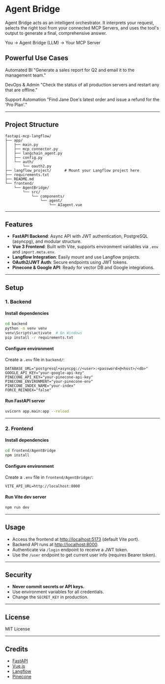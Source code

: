 # Agent Bridge

Agent Bridge acts as an intelligent orchestrator. It interprets your request, selects the right tool from your connected MCP Servers, and uses the tool's output to generate a final, comprehensive answer.

You → Agent Bridge (LLM) → Your MCP Server

## Powerful Use Cases

Automated BI
"Generate a sales report for Q2 and email it to the management team."

DevOps & Admin
"Check the status of all production servers and restart any that are offline."

Support Automation
"Find Jane Doe's latest order and issue a refund for the 'Pro Plan'."





---

## Project Structure

```
fastapi-mcp-langflow/
├── app/
│   ├── main.py
│   ├── mcp_connector.py
│   ├── langchain_agent.py
│   ├── config.py
│   └── auth/
│       └── oauth2.py
├── langflow_project/      # Mount your Langflow project here
├── requirements.txt
├── README.md
└── frontend/
    └── AgentBridge/
        └── src/
            └── components/
                └── agent/
                    └── AIagent.vue
```

---

## Features

- **FastAPI Backend**: Async API with JWT authentication, PostgreSQL (asyncpg), and modular structure.
- **Vue 3 Frontend**: Built with Vite, supports environment variables via `.env` and `import.meta.env`.
- **Langflow Integration**: Easily mount and use Langflow projects.
- **OAuth2/JWT Auth**: Secure endpoints using JWT tokens.
- **Pinecone & Google API**: Ready for vector DB and Google integrations.

---

## Setup

### 1. Backend

#### Install dependencies

```sh
cd backend
python -m venv venv
venv\Scripts\activate  # On Windows
pip install -r requirements.txt
```

#### Configure environment

Create a `.env` file in `backend/`:

```
DATABASE_URL="postgresql+asyncpg://<user>:<password>@<host>/<db>"
GOOGLE_API_KEY="your-google-api-key"
PINECONE_API_KEY="your-pinecone-api-key"
PINECONE_ENVIRONMENT="your-pinecone-env"
PINECONE_INDEX_NAME="your-index"
FORCE_REINDEX="false"
```

#### Run FastAPI server

```sh
uvicorn app.main:app --reload
```

---

### 2. Frontend

#### Install dependencies

```sh
cd frontend/AgentBridge
npm install
```

#### Configure environment

Create a `.env` file in `frontend/AgentBridge/`:

```
VITE_API_URL=http://localhost:8000
```

#### Run Vite dev server

```sh
npm run dev
```

---

## Usage

- Access the frontend at [http://localhost:5173](http://localhost:5173) (default Vite port).
- Backend API runs at [http://localhost:8000](http://localhost:8000).
- Authenticate via `/login` endpoint to receive a JWT token.
- Use the `/user` endpoint to get current user info (requires Bearer token).

---

## Security

- **Never commit secrets or API keys.**
- Use environment variables for all credentials.
- Change the `SECRET_KEY` in production.

---

## License

MIT License

---

## Credits

- [FastAPI](https://fastapi.tiangolo.com/)
- [Vue.js](https://vuejs.org/)
- [Langflow](https://github.com/langflow-ai/langflow)
- [Pinecone](https://www.pinecone.io/)
